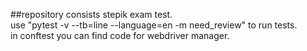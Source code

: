 ##repository consists stepik exam test.<br />
use "pytest -v --tb=line --language=en -m need_review" to run tests.<br />
in conftest you can find code for webdriver manager.
